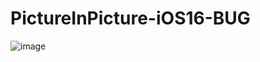 # PictureInPicture-iOS16-BUG



![image](https://user-images.githubusercontent.com/12018646/191656081-81973fde-7709-4eca-99a5-61b9c1649016.png)


